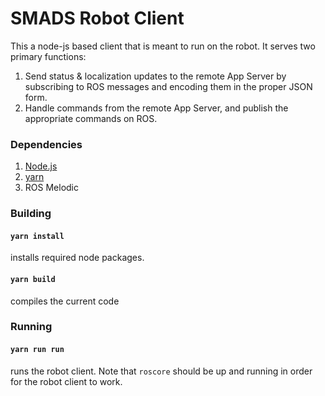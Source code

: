 # SMADS Robot Client

This a node-js based client that is meant to run on the robot. It serves two primary functions:
1. Send status & localization updates to the remote App Server by subscribing to ROS messages and encoding them in the proper JSON form.
2. Handle commands from the remote App Server, and publish the appropriate commands on ROS.

### Dependencies
1. [Node.js](https://nodejs.org/en/download/package-manager/)
2. [yarn](https://classic.yarnpkg.com/en/docs/install)
3. ROS Melodic

### Building

#### `yarn install`
installs required node packages.

#### `yarn build`
compiles the current code

### Running

#### `yarn run run`
runs the robot client. Note that `roscore` should be up and running in order for the robot client to work.